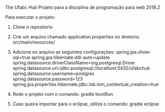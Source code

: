 The Ufabc Hub
Projeto para a disciplina de programação para web 2018.2

Para executar o projeto:
1) Clone o repositorio

2) Crie um arquivo chamado application.properties no diretorio: src/main/resources/

3) Adicione no arquivo as seguintes configurações:
spring.jpa.show-sql=true
spring.jpa.hibernate.ddl-auto=update
spring.datasource.driverClassName=org.postgresql.Driver
spring.datasource.url=jdbc:postgresql://localhost:5432/ufabchub
spring.datasource.username=postgres
spring.datasource.password=123
spring.jpa.properties.hibernate.jdbc.lob.non_contextual_creation=true

4) Rode o projeto com o comando: gradle bootRun

5) Caso queira importar para o eclipse, utilize o comando: gradle eclipse
